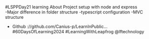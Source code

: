 #LSPPDay21
learning About Project setup with node and express  
 -Major difference in folder structure
-typescript configuration
-MVC structure

- Github ://github.com/Canius-p/LearnInPublic… #60DaysOfLearning2024 #LearningWithLeapfrog
  @lftechnology
